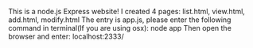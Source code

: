 This is a node.js Express website!
I created 4 pages: list.html, view.html, add.html, modify.html
The entry is app.js, please enter the following command in terminal(If you are using osx):
node app
Then open the browser and enter:
localhost:2333/
